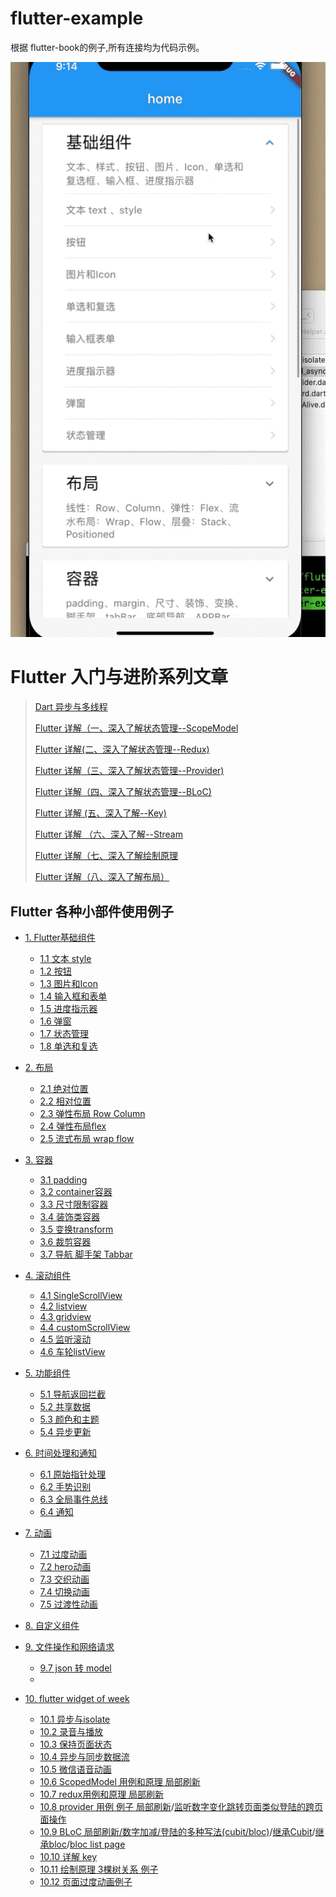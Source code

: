 # flutter-example
根据 flutter-book的例子,所有连接均为代码示例。

![gif](img/demo.gif)

# Flutter 入门与进阶系列文章
  
> [Dart 异步与多线程](https://juejin.im/post/6855129006103576584)
>
> [Flutter 详解（一、深入了解状态管理--ScopeModel](https://juejin.im/post/6860001014289416205)
>
> [Flutter 详解(二、深入了解状态管理--Redux)](https://juejin.im/post/6860747643493515278)
>
> [Flutter 详解（三、深入了解状态管理--Provider)](https://juejin.im/post/6862150535043252237)
>
> [Flutter 详解（四、深入了解状态管理--BLoC)](https://juejin.im/post/6862932168729952264)
>
> [Flutter 详解 (五、深入了解--Key)](https://juejin.im/post/6863300824660082701)
>
> [Flutter 详解 （六、深入了解--Stream](https://juejin.im/post/6864824541764550663)
>
> [Flutter 详解（七、深入了解绘制原理](https://juejin.im/post/6865554947941859335)
>
>[Flutter 详解（八、深入了解布局）](https://juejin.im/post/6867434802262982669/)

##  Flutter 各种小部件使用例子

* [1. Flutter基础组件](#)
	* [1.1 文本 style](lib/baseWidget/baseText.dart)
	* [1.2 按钮](lib/baseWidget/baseButtons.dart)
	* [1.3 图片和Icon](lib/baseWidget/imgAndIcon.dart)
	* [1.4 输入框和表单](lib/baseWidget/baseTextField.dart)
	* [1.5 进度指示器](lib/baseWidget/baseIndicator.dart)
	* [1.6 弹窗](lib/baseWidget/dialog.dart)
	* [1.7 状态管理](lib/baseWidget/baseState.dart)
	* [1.8 单选和复选](lib/baseWidget/baseSwitch.dart)
* [2. 布局](#)
	* [2.1 绝对位置](lib/layout/base_stack.dart)
	* [2.2 相对位置](lib/layout/base_align.dart)
	* [2.3 弹性布局 Row  Column](lib/layout/base_row_and_column.dart)
	* [2.4 弹性布局flex](lib/layout/baseFlex.dart)
	* [2.5 流式布局 wrap flow](lib/layout/base_flow_and_wrap.dart)
* [3. 容器](#)
	* [3.1 padding](/lib/container/base_padding.dart) 
	* [3.2 container容器](/lib/container/base_container.dart)
	* [3.3 尺寸限制容器](/lib/container/base_constraints.dart)
	* [3.4 装饰类容器](/lib/container/base_decorateBox.dart)
	* [3.5 变换transform](/lib/container/base_transform.dart)
	* [3.6 裁剪容器](/lib/container/base_clip.dart)
	* [3.7 导航 脚手架 Tabbar](/lib/container/base_bars.dart)

* [4. 滚动组件](#)
	* [4.1 SingleScrollView](lib/scrollview/baseSingleChildScrollView.dart)
	* [4.2 listview](lib/scrollview/baseListView.dart)
	* [4.3 gridview](lib/scrollview/baseGridView.dart)
	* [4.4 customScrollView](lib/scrollview/baseCustomScrollview.dart)
	* [4.5 监听滚动](lib/scrollview/baseListenScrollViewOffset.dart)
	* [4.6 车轮listView](lib/scrollview/scrollview.dart)

* [5. 功能组件](#)
   * [5.1 导航返回拦截](lib/features/base_will_pop.dart)
   * [5.2 共享数据](lib/features/share_data.dart)
   * [5.3 颜色和主题](lib/features/base_color_and_theme.dart)
   * [5.4 异步更新](lib/features/base_future_stream.dart)
   
* [6. 时间处理和通知](#)
   * [6.1 原始指针处理](lib/features/base_touch_handle.dart)
   * [6.2 手势识别](lib/features/base_gesturedetetor.dart)
   * [6.3 全局事件总线](lib/features/base_eventbus.dart)
   * [6.4 通知](lib/features/base_notification.dart)
* [7. 动画](#)
	* [7.1 过度动画](lib/animation/base_pageRoute.dart)
	* [7.2 hero动画](lib/animation/base_hreo.dart)
	* [7.3 交织动画](lib/animation/base_tagger_animation.dart)
	* [7.4 切换动画](lib/animation/base_animation_switch.dart)
	* [7.5 过渡性动画](lib/animation/base_animation_diy.dart)
	
* [8. 自定义组件](#)
* [9. 文件操作和网络请求](#)
   * [9.7 json 转 model](lib/file_and_http/json_to_model.dart)
   * 
* [10. flutter widget of week](#)
  * [10.1 异步与isolate](lib/tips/asyn_and_isolate.dart)
  * [10.2 录音与播放](/lib/tips/base_record.dart)
  * [10.3 保持页面状态](lib/tips/keepStateAlive.dart)
  * [10.4 异步与同步数据流](lib/tips/async_and_async*.dart)
  * [10.5 微信语音动画](lib/tips/wechat_view.dart)
  * [10.6 ScopedModel 用例和原理 局部刷新](lib/tips/scoped_page.dart)
  * [10.7 redux用例和原理 局部刷新](lib/tips/redux_page.dart)
  * [10.8 provider 用例 例子 局部刷新](lib/tips/provider/base_provider.dart)/[监听数字变化跳转页面类似登陆的跨页面操作](lib/tips/provider/base_provider_pan_zan.dart)
  * [10.9 BLoC 局部刷新/数字加减/登陆的多种写法(cubit/bloc)](lib/tips/base_bloc.dart)/[继承Cubit](lib/tips/bloc/base_login_cubit.dart)/[继承bloc](lib/tips/bloc/login_bloc/login_bloc_page.dart)/[bloc list page](lib/tips/bloc/list_cubit/bloc/list_bloc.dart)
  * [10.10 详解 key](lib/tips/base_key.dart)
  * [10.11 绘制原理 3棵树关系 例子](lib/tips/base_render_tree.dart)
  * [10.12  页面过度动画例子](lib/animation/base_pageRoute.dart)
  
  
  

  










